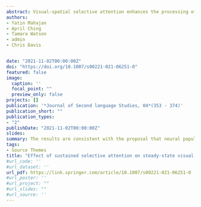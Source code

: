 ```yaml
---
abstract: Visual-spatial selective attention enhances the processing of task-relevant visual events while suppressing the processing of irrelevant ones. In the current study, we employed a frequency tagging paradigm to investigate how sustained visual-spatial attention modulates the first harmonic and second harmonic steady-state visual evoked potentials (SSVEPs). Unlike previous studies, that investigated stimulation durations of 10 s or less, we tested a 30s period. SSVEPs were elicited by simultaneously presenting to the right and left visual hemifields two pattern-reversal checkerboard stimuli modulating at 7.14 Hz and 11.11 Hz. Participants were cued to selectively attend to one visual hemifield while ignoring the other. Behavioural results indicated that participants selectively attended to the cued visual hemifield. When participants attended to the visual stimuli there were larger second harmonic SSVEPs but no attentional modulation of first harmonics. The results are consistent with the proposal that neural populations underlying first, and second harmonics have distinct functional roles, i.e., first harmonics’ mechanisms preserve stimulus properties and are resistant to attentional gain, whereas second harmonics mediate attentional modulation. This interpretation is supported by a gain control theory of selective attention.
authors:
- Yatin Mahajan
- April Ching
- Tamara Watson
- admin
- Chris Davis


date: "2021-11-02T00:00:00Z"
doi: "https://doi.org/10.1007/s00221-021-06251-0"
featured: false
image:
  caption: ''
  focal_point: ""
  preview_only: false
projects: []
publication: '*Journal of Second language Studies, 04*(353 - 374)'
publication_short: ""
publication_types:
- "2"
publishDate: "2021-11-02T00:00:00Z"
slides: 
summary: The results are consistent with the proposal that neural populations underlying first, and second harmonics have distinct functional roles.
tags:
- Source Themes
title: "Effect of sustained selective attention on steady-state visual evoked potentials"
#url_code: ''
#url_dataset: ''
url_pdf: https://link.springer.com/article/10.1007/s00221-021-06251-0
#url_poster: ''
#url_project: ""
#url_slides: ""
#url_source: ''
---
```



